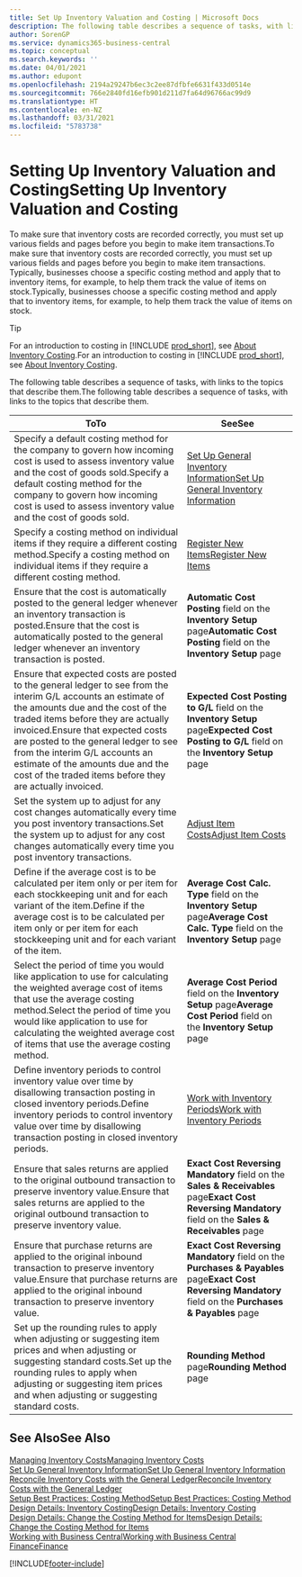 ```yaml
---
title: Set Up Inventory Valuation and Costing | Microsoft Docs
description: The following table describes a sequence of tasks, with links to the topics that describe them.
author: SorenGP
ms.service: dynamics365-business-central
ms.topic: conceptual
ms.search.keywords: ''
ms.date: 04/01/2021
ms.author: edupont
ms.openlocfilehash: 2194a29247b6ec3c2ee87dfbfe6631f433d0514e
ms.sourcegitcommit: 766e2840fd16efb901d211d7fa64d96766ac99d9
ms.translationtype: HT
ms.contentlocale: en-NZ
ms.lasthandoff: 03/31/2021
ms.locfileid: "5783738"
---
```

# <a name="setting-up-inventory-valuation-and-costing"></a><span data-ttu-id="f4da7-103">Setting Up Inventory Valuation and Costing</span><span class="sxs-lookup"><span data-stu-id="f4da7-103">Setting Up Inventory Valuation and Costing</span></span>

<span data-ttu-id="f4da7-104">To make sure that inventory costs are recorded correctly, you must set up various fields and pages before you begin to make item transactions.</span><span class="sxs-lookup"><span data-stu-id="f4da7-104">To make sure that inventory costs are recorded correctly, you must set up various fields and pages before you begin to make item transactions.</span></span> <span data-ttu-id="f4da7-105">Typically, businesses choose a specific costing method and apply that to inventory items, for example, to help them track the value of items on stock.</span><span class="sxs-lookup"><span data-stu-id="f4da7-105">Typically, businesses choose a specific costing method and apply that to inventory items, for example, to help them track the value of items on stock.</span></span>  

> [!TIP]
> <span data-ttu-id="f4da7-106">For an introduction to costing in [!INCLUDE [prod_short](includes/prod_short.md)], see [About Inventory Costing](finance-learn-about-costing.md).</span><span class="sxs-lookup"><span data-stu-id="f4da7-106">For an introduction to costing in [!INCLUDE [prod_short](includes/prod_short.md)], see [About Inventory Costing](finance-learn-about-costing.md).</span></span>

<span data-ttu-id="f4da7-107">The following table describes a sequence of tasks, with links to the topics that describe them.</span><span class="sxs-lookup"><span data-stu-id="f4da7-107">The following table describes a sequence of tasks, with links to the topics that describe them.</span></span>

|<span data-ttu-id="f4da7-108">**To**</span><span class="sxs-lookup"><span data-stu-id="f4da7-108">**To**</span></span>|<span data-ttu-id="f4da7-109">**See**</span><span class="sxs-lookup"><span data-stu-id="f4da7-109">**See**</span></span>|  
|------------|-------------|
|<span data-ttu-id="f4da7-110">Specify a default costing method for the company to govern how incoming cost is used to assess inventory value and the cost of goods sold.</span><span class="sxs-lookup"><span data-stu-id="f4da7-110">Specify a default costing method for the company to govern how incoming cost is used to assess inventory value and the cost of goods sold.</span></span>|[<span data-ttu-id="f4da7-111">Set Up General Inventory Information</span><span class="sxs-lookup"><span data-stu-id="f4da7-111">Set Up General Inventory Information</span></span>](inventory-how-setup-general.md)|  
|<span data-ttu-id="f4da7-112">Specify a costing method on individual items if they require a different costing method.</span><span class="sxs-lookup"><span data-stu-id="f4da7-112">Specify a costing method on individual items if they require a different costing method.</span></span>|[<span data-ttu-id="f4da7-113">Register New Items</span><span class="sxs-lookup"><span data-stu-id="f4da7-113">Register New Items</span></span>](inventory-how-register-new-items.md)|  
|<span data-ttu-id="f4da7-114">Ensure that the cost is automatically posted to the general ledger whenever an inventory transaction is posted.</span><span class="sxs-lookup"><span data-stu-id="f4da7-114">Ensure that the cost is automatically posted to the general ledger whenever an inventory transaction is posted.</span></span>|<span data-ttu-id="f4da7-115">**Automatic Cost Posting** field on the **Inventory Setup** page</span><span class="sxs-lookup"><span data-stu-id="f4da7-115">**Automatic Cost Posting** field on the **Inventory Setup** page</span></span>|  
|<span data-ttu-id="f4da7-116">Ensure that expected costs are posted to the general ledger to see from the interim G/L accounts an estimate of the amounts due and the cost of the traded items before they are actually invoiced.</span><span class="sxs-lookup"><span data-stu-id="f4da7-116">Ensure that expected costs are posted to the general ledger to see from the interim G/L accounts an estimate of the amounts due and the cost of the traded items before they are actually invoiced.</span></span>|<span data-ttu-id="f4da7-117">**Expected Cost Posting to G/L** field on the **Inventory Setup** page</span><span class="sxs-lookup"><span data-stu-id="f4da7-117">**Expected Cost Posting to G/L** field on the **Inventory Setup** page</span></span>|  
|<span data-ttu-id="f4da7-118">Set the system up to adjust for any cost changes automatically every time you post inventory transactions.</span><span class="sxs-lookup"><span data-stu-id="f4da7-118">Set the system up to adjust for any cost changes automatically every time you post inventory transactions.</span></span>|[<span data-ttu-id="f4da7-119">Adjust Item Costs</span><span class="sxs-lookup"><span data-stu-id="f4da7-119">Adjust Item Costs</span></span>](inventory-how-adjust-item-costs.md)|  
|<span data-ttu-id="f4da7-120">Define if the average cost is to be calculated per item only or per item for each stockkeeping unit and for each variant of the item.</span><span class="sxs-lookup"><span data-stu-id="f4da7-120">Define if the average cost is to be calculated per item only or per item for each stockkeeping unit and for each variant of the item.</span></span>|<span data-ttu-id="f4da7-121">**Average Cost Calc. Type** field on the **Inventory Setup** page</span><span class="sxs-lookup"><span data-stu-id="f4da7-121">**Average Cost Calc. Type** field on the **Inventory Setup** page</span></span>|  
|<span data-ttu-id="f4da7-122">Select the period of time you would like application to use for calculating the weighted average cost of items that use the average costing method.</span><span class="sxs-lookup"><span data-stu-id="f4da7-122">Select the period of time you would like application to use for calculating the weighted average cost of items that use the average costing method.</span></span>|<span data-ttu-id="f4da7-123">**Average Cost Period** field on the **Inventory Setup** page</span><span class="sxs-lookup"><span data-stu-id="f4da7-123">**Average Cost Period** field on the **Inventory Setup** page</span></span>|  
|<span data-ttu-id="f4da7-124">Define inventory periods to control inventory value over time by disallowing transaction posting in closed inventory periods.</span><span class="sxs-lookup"><span data-stu-id="f4da7-124">Define inventory periods to control inventory value over time by disallowing transaction posting in closed inventory periods.</span></span>|[<span data-ttu-id="f4da7-125">Work with Inventory Periods</span><span class="sxs-lookup"><span data-stu-id="f4da7-125">Work with Inventory Periods</span></span>](finance-how-to-work-with-inventory-periods.md)|  
|<span data-ttu-id="f4da7-126">Ensure that sales returns are applied to the original outbound transaction to preserve inventory value.</span><span class="sxs-lookup"><span data-stu-id="f4da7-126">Ensure that sales returns are applied to the original outbound transaction to preserve inventory value.</span></span>|<span data-ttu-id="f4da7-127">**Exact Cost Reversing Mandatory** field on the **Sales & Receivables** page</span><span class="sxs-lookup"><span data-stu-id="f4da7-127">**Exact Cost Reversing Mandatory** field on the **Sales & Receivables** page</span></span>|  
|<span data-ttu-id="f4da7-128">Ensure that purchase returns are applied to the original inbound transaction to preserve inventory value.</span><span class="sxs-lookup"><span data-stu-id="f4da7-128">Ensure that purchase returns are applied to the original inbound transaction to preserve inventory value.</span></span>|<span data-ttu-id="f4da7-129">**Exact Cost Reversing Mandatory** field on the **Purchases & Payables** page</span><span class="sxs-lookup"><span data-stu-id="f4da7-129">**Exact Cost Reversing Mandatory** field on the **Purchases & Payables** page</span></span>|
|<span data-ttu-id="f4da7-130">Set up the rounding rules to apply when adjusting or suggesting item prices and when adjusting or suggesting standard costs.</span><span class="sxs-lookup"><span data-stu-id="f4da7-130">Set up the rounding rules to apply when adjusting or suggesting item prices and when adjusting or suggesting standard costs.</span></span>|<span data-ttu-id="f4da7-131">**Rounding Method** page</span><span class="sxs-lookup"><span data-stu-id="f4da7-131">**Rounding Method** page</span></span>|  

## <a name="see-also"></a><span data-ttu-id="f4da7-132">See Also</span><span class="sxs-lookup"><span data-stu-id="f4da7-132">See Also</span></span>

[<span data-ttu-id="f4da7-133">Managing Inventory Costs</span><span class="sxs-lookup"><span data-stu-id="f4da7-133">Managing Inventory Costs</span></span>](finance-manage-inventory-costs.md)  
[<span data-ttu-id="f4da7-134">Set Up General Inventory Information</span><span class="sxs-lookup"><span data-stu-id="f4da7-134">Set Up General Inventory Information</span></span>](inventory-how-setup-general.md)  
[<span data-ttu-id="f4da7-135">Reconcile Inventory Costs with the General Ledger</span><span class="sxs-lookup"><span data-stu-id="f4da7-135">Reconcile Inventory Costs with the General Ledger</span></span>](finance-how-to-post-inventory-costs-to-the-general-ledger.md)  
[<span data-ttu-id="f4da7-136">Setup Best Practices: Costing Method</span><span class="sxs-lookup"><span data-stu-id="f4da7-136">Setup Best Practices: Costing Method</span></span>](setup-best-practices-costing-method.md)  
[<span data-ttu-id="f4da7-137">Design Details: Inventory Costing</span><span class="sxs-lookup"><span data-stu-id="f4da7-137">Design Details: Inventory Costing</span></span>](design-details-inventory-costing.md)  
[<span data-ttu-id="f4da7-138">Design Details: Change the Costing Method for Items</span><span class="sxs-lookup"><span data-stu-id="f4da7-138">Design Details: Change the Costing Method for Items</span></span>](design-details-changing-costing-methods.md)  
[<span data-ttu-id="f4da7-139">Working with Business Central</span><span class="sxs-lookup"><span data-stu-id="f4da7-139">Working with Business Central</span></span>](ui-work-product.md)  
[<span data-ttu-id="f4da7-140">Finance</span><span class="sxs-lookup"><span data-stu-id="f4da7-140">Finance</span></span>](finance.md)  


[!INCLUDE[footer-include](includes/footer-banner.md)]